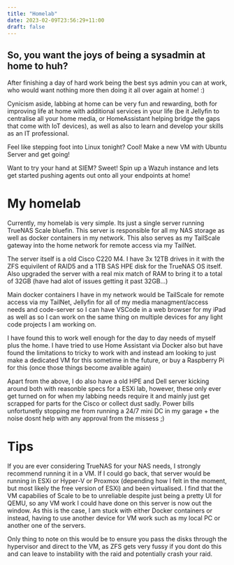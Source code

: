 ```yaml
---
title: "Homelab"
date: 2023-02-09T23:56:29+11:00
draft: false
---
```


## So, you want the joys of being a sysadmin at home to huh?

After finishing a day of hard work being the best sys admin you can at work, who would want nothing more then doing it all over again at home! :)

Cynicism aside, labbing at home can be very fun and rewarding, both for improving life at home with additional services in your life (be it Jellyfin to centralise all your home media, or HomeAssistant helping bridge the gaps that come with IoT devices), as well as also to learn and develop your skills as an IT professional.

Feel like stepping foot into Linux tonight? Cool! Make a new VM with Ubuntu Server and get going!

Want to try your hand at SIEM? Sweet! Spin up a Wazuh instance and lets get started pushing agents out onto all your endpoints at home!

# My homelab

Currently, my homelab is very simple. Its just a single server running TrueNAS Scale bluefin. This server is responsible for all my NAS storage as well as docker containers in my network. This also serves as my TailScale gateway into the home network for remote access via my TailNet.

The server itself is a old Cisco C220 M4. I have 3x 12TB drives in it with the ZFS equivilent of RAID5 and a 1TB SAS HPE disk for the TrueNAS OS itself. Also upgraded the server with a real mix match of RAM to bring it to a total of 32GB (have had alot of issues getting it past 32GB...)

Main docker containers I have in my network would be TailScale for remote access via my TailNet, Jellyfin for all of my media managment/access needs and code-server so I can have VSCode in a web browser for my iPad as well as so I can work on the same thing on multiple devices for any light code projects I am working on.

I have found this to work well enough for the day to day needs of myself plus the home. I have tried to use Home Assistant via Docker also but have found the limitations to tricky to work with and instead am looking to just make a dedicated VM for this sometime in the future, or buy a Raspberry Pi for this (once those things become avalible again)

Apart from the above, I do also have a old HPE and Dell server kicking around both with reasonble specs for a ESXi lab, however, these only ever get turned on for when my labbing needs require it and mainly just get scrapped for parts for the Cisco or collect dust sadly. Power bills unfortunetly stopping me from running a 24/7 mini DC in my garage + the noise dosnt help with any approval from the missess ;)

# Tips

If you are ever considering TrueNAS for your NAS needs, I strongly recommend running it in a VM. If I could go back, that server would be running in ESXi or Hyper-V or Proxmox (depending how I felt in the moment, but most likely the free version of ESXi) and been virtualised. I find that the VM capabilies of Scale to be to unreliable despite just being a pretty UI for QEMU, so any VM work I could have done on this server is now out the window. As this is the case, I am stuck with either Docker containers or instead, having to use another device for VM work such as my local PC or another one of the servers.

Only thing to note on this would be to ensure you pass the disks through the hypervisor and direct to the VM, as ZFS gets very fussy if you dont do this and can leave to instability with the raid and potentially crash your raid.
